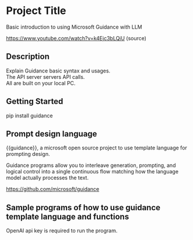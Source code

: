 # Project Title    
    
Basic introduction to using Microsoft Guidance with LLM  

https://www.youtube.com/watch?v=k4Ejc3bLQiU   (source) 

## Description    
    
Explain Guidance basic syntax and usages.  
The API server servers API calls.  
All are built on your local PC.  
    
## Getting Started    
  
pip install guidance 

## Prompt design language
{{guidance}}, a microsoft open source project to use template language for prompting design.  

Guidance programs allow you to interleave generation, prompting, and logical control into a single continuous flow matching how the language model actually processes the text.


https://github.com/microsoft/guidance

## Sample programs of how to use guidance template language and functions

OpenAI api key is required to run the program. 

